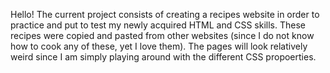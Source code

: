 Hello! The current project consists of creating a recipes website in order to practice and put to test my newly acquired HTML and CSS skills. These recipes were copied and pasted from other websites (since I do not know how to cook any of these, yet I love them). The pages will look relatively weird since I am simply playing around with the different CSS propoerties.